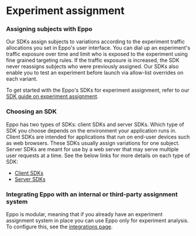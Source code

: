 # Experiment assignment

### Assigning subjects with Eppo

Our SDKs assign subjects to variations according to the experiment traffic allocations you set in Eppo's user interface. You can dial up an experiment's traffic exposure over time and limit who is exposed to the experiment using fine grained targeting rules. If the traffic exposure is increased, the SDK never reassigns subjects who were previously assigned. Our SDKs also enable you to test an experiment before launch via allow-list overrides on each variant.

To get started with the Eppo's SDKs for experiment assignment, refer to our [SDK guide on experiment assignment](/feature-flags/use-cases/experiment-assignment).

### Choosing an SDK

Eppo has two types of SDKs: client SDKs and server SDKs. Which type of SDK you choose depends on the environment your application runs in. Client SDKs are intended for applications that run on end-user devices such as web browsers. These SDKs usually assign variations for one subject. Server SDKs are meant for use by a web server that may serve multiple user requests at a time. See the below links for more details on each type of SDK:
- [Client SDKs](/feature-flags/sdks/client-sdks/)
- [Server SDKs](/feature-flags/sdks/server-sdks/)

### Integrating Eppo with an internal or third-party assignment system

Eppo is modular, meaning that if you already have an experiment assignment system in place you can use Eppo only for experiment analysis. To configure this, see the [integrations page](/reference/integrations/).
